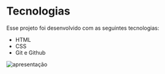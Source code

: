 # Tecnologias

Esse projeto foi desenvolvido com as seguintes tecnologias:

- HTML
- CSS
- Git e Github

![apresentação](https://github.com/pedrohmendes00/Projeto-Site-Alura/assets/145568848/c434f729-a8df-44a8-9265-e4020bfb7efd)
